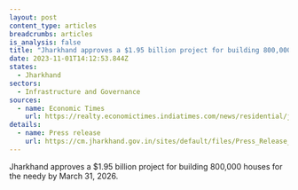 ```yaml
---
layout: post
content_type: articles
breadcrumbs: articles
is_analysis: false
title: "Jharkhand approves a $1.95 billion project for building 800,000 houses "
date: 2023-11-01T14:12:53.844Z
states:
  - Jharkhand
sectors:
  - Infrastructure and Governance
sources:
  - name: Economic Times
    url: https://realty.economictimes.indiatimes.com/news/residential/jharkhand-government-gives-nod-to-ambitious-rs-16320-crore-housing-project-for-needy/104542416
details:
  - name: Press release
    url: https://cm.jharkhand.gov.in/sites/default/files/Press_Release_3-18-10-2023%28English%29.pdf
---
```

Jharkhand approves a $1.95 billion project for building 800,000 houses for the needy by March 31, 2026.